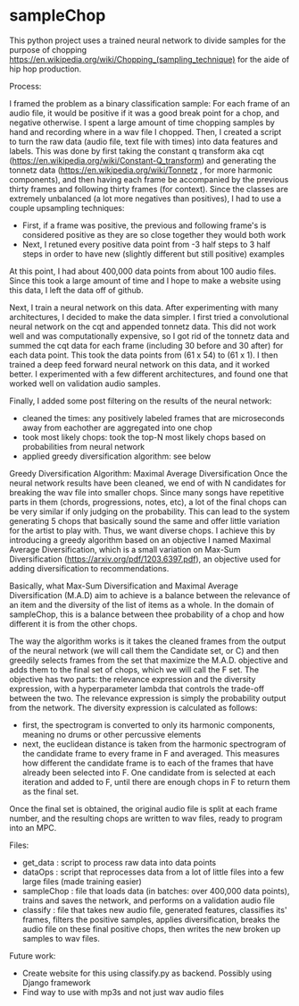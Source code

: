 # sampleChop

This python project uses a trained neural network to divide samples for the purpose of chopping https://en.wikipedia.org/wiki/Chopping_(sampling_technique) for the aide of hip hop production. 

Process:

I framed the problem as a binary classification sample: For each frame of an audio file, it would be positive if it was a good break point for a chop, and negative otherwise.
I spent a large amount of time chopping samples by hand and recording where in a wav file I chopped.
Then, I created a script to turn the raw data (audio file, text file with times) into data features and labels.
This was done by first taking the constant q transform aka cqt (https://en.wikipedia.org/wiki/Constant-Q_transform) and generating the tonnetz data (https://en.wikipedia.org/wiki/Tonnetz , for more harmonic components), and then having each frame be accompanied by the previous thirty frames and following thirty frames (for context).
Since the classes are extremely unbalanced (a lot more negatives than positives), I had to use a couple upsampling techniques:
  - First, if a frame was positive, the previous and following frame's is considered positive as they are so close together they would both work
  - Next, I retuned every positive data point from -3 half steps to 3 half steps in order to have new (slightly different but still positive) examples

At this point, I had about 400,000 data points from about 100 audio files. Since this took a large amount of time and I hope to make a website using this data, I left the data off of github.

Next, I train a neural network on this data. After experimenting with many architectures, I decided to make the data simpler.
I first tried a convolutional neural network on the cqt and appended tonnetz data. This did not work well and was computationally expensive, so I got rid of the tonnetz data and summed the cqt data for each frame (including 30 before and 30 after) for each data point. This took the data points from (61 x 54) to (61 x 1). I then trained a deep feed forward neural network on this data, and it worked better. I experimented with a few different architectures, and found one that worked well on validation audio samples.

Finally, I added some post filtering on the results of the neural network:
- cleaned the times: any positively labeled frames that are microseconds away from eachother are aggregated into one chop
- took most likely chops: took the top-N most likely chops based on probabilities from neural network
- applied greedy diversification algorithm: see below

Greedy Diversification Algorithm: Maximal Average Diversification
Once the neural network results have been cleaned, we end of with N candidates for breaking the wav file into smaller chops.
Since many songs have repetitive parts in them (chords, progressions, notes, etc), a lot of the final chops can be very similar if only judging on the probability. This can lead to the system generating 5 chops that basically sound the same and offer little variation for the artist to play with. Thus, we want diverse chops. I achieve this by introducing a greedy algorithm based on an objective I named Maximal Average Diversification, which is a small variation on Max-Sum Diversification (https://arxiv.org/pdf/1203.6397.pdf), an objective used for adding diversification to recommendations.

Basically, what Max-Sum Diversification and Maximal Average Diversification (M.A.D) aim to achieve is a balance between the relevance of an item and the diversity of the list of items as a whole. In the domain of sampleChop, this is a balance between thee probability of a chop and how different it is from the other chops.

The way the algorithm works is it takes the cleaned frames from the output of the neural network (we will call them the Candidate set, or C) and then greedily selects frames from the set that maximize the M.A.D. objective and adds them to the final set of chops, which we will call the F set. The objective has two parts: the relevance expression and the diversity expression, with a hyperparameter lambda that controls the trade-off between the two. The relevance expression is simply the probability output from the network. The diversity expression is calculated as follows:
   - first, the spectrogram is converted to only its harmonic components, meaning no drums or other percussive elements
   - next, the euclidean distance is taken from the harmonic spectrogram of the candidate frame to every frame in F and averaged. This measures how different the candidate frame is to each of the frames that have already been selected into F.
One candidate from is selected at each iteration and added to F, until there are enough chops in F to return them as the final set.

Once the final set is obtained, the original audio file is split at each frame number, and the resulting chops are written to wav files, ready to program into an MPC.

Files:
- get_data : script to process raw data into data points
- dataOps : script that reprocesses data from a lot of little files into a few large files (made training easier)
- sampleChop : file that loads data (in batches: over 400,000 data points), trains and saves the network, and performs on a validation audio file
- classify : file that takes new audio file, generated features, classifies its' frames, filters the positive samples, applies diversification, breaks the audio file on these final positive chops, then writes the new broken up samples to wav files. 

Future work: 
- Create website for this using classify.py as backend. Possibly using Django framework
- Find way to use with mp3s and not just wav audio files
